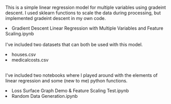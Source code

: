 This is a simple linear regression model for multiple variables using gradeint descent.
I used sklearn functions to scale the data during processing, but implemented gradeint descent in my own code.
<li>Gradient Descent Linear Regression with Multiple Variables and Feature Scaling.ipynb</li>
<br>
I've included two datasets that can both be used with this model.
<p><li>houses.csv</li>
<li>medicalcosts.csv</li>
<br>

I've included two notebooks where I played around with the elements of linear regression and some (new to me) python functions.
<li>Loss Surface Graph Demo & Feature Scaling Test.ipynb</li>
<li>Random Data Generation.ipynb</li>



